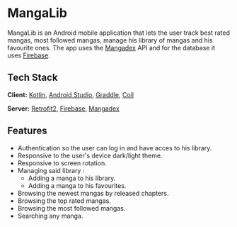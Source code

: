 # MangaLib

MangaLib is an Android mobile application that lets the user track best rated mangas, most followed mangas, manage his library of mangas and his favourite ones. The app uses the [Mangadex](https://api.mangadex.org/docs/) API and for the database it uses [Firebase](https://firebase.google.com).

## Tech Stack

**Client:** [Kotlin](https://kotlinlang.org), [Android Studio](https://developer.android.com), [Graddle](https://gradle.org), [Coil](https://github.com/coil-kt)

**Server:** [Retrofit2](https://square.github.io/retrofit/), [Firebase](https://firebase.google.com), [Mangadex](https://api.mangadex.org/docs/)

## Features

- Authentication so the user can log in and have acces to his library.
- Responsive to the user's device dark/light theme.
- Responsive to screen rotation.
- Managing said library :
  - Adding a manga to his library.
  - Adding a manga to his favourites.
- Browsing the newest mangas by released chapters.
- Browsing the top rated mangas.
- Browsing the most followed mangas.
- Searching any manga.
